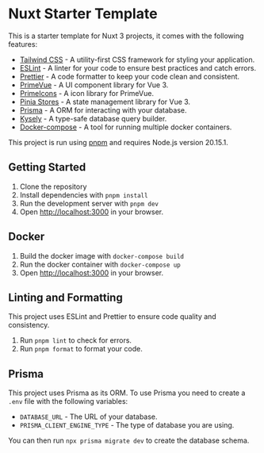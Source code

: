 # Nuxt Starter Template

This is a starter template for Nuxt 3 projects, it comes with the following features:

- [Tailwind CSS](https://tailwindcss.com/) - A utility-first CSS framework for styling your application.
- [ESLint](https://eslint.org/) - A linter for your code to ensure best practices and catch errors.
- [Prettier](https://prettier.io/) - A code formatter to keep your code clean and consistent.
- [PrimeVue](https://www.primevue.org/) - A UI component library for Vue 3.
- [PrimeIcons](https://www.primefaces.org/primeicons/) - A icon library for PrimeVue.
- [Pinia Stores](https://pinia.vuejs.org/) - A state management library for Vue 3.
- [Prisma](https://www.prisma.io/) - A ORM for interacting with your database.
- [Kysely](https://kysely.org/) - A type-safe database query builder.
- [Docker-compose](https://docs.docker.com/compose/) - A tool for running multiple docker containers.

This project is run using [pnpm](https://pnpm.io/) and requires Node.js version 20.15.1.

## Getting Started

1. Clone the repository
2. Install dependencies with `pnpm install`
3. Run the development server with `pnpm dev`
4. Open [http://localhost:3000](http://localhost:3000) in your browser.

## Docker

1. Build the docker image with `docker-compose build`
2. Run the docker container with `docker-compose up`
3. Open [http://localhost:3000](http://localhost:3000) in your browser.

## Linting and Formatting

This project uses ESLint and Prettier to ensure code quality and consistency.

1. Run `pnpm lint` to check for errors.
2. Run `pnpm format` to format your code.

## Prisma

This project uses Prisma as its ORM. To use Prisma you need to create a `.env` file with the following variables:

- `DATABASE_URL` - The URL of your database.
- `PRISMA_CLIENT_ENGINE_TYPE` - The type of database you are using.

You can then run `npx prisma migrate dev` to create the database schema.
